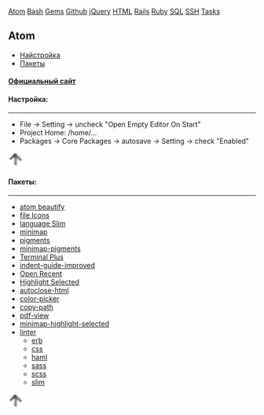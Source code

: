 [Atom](/atom.md) [Bash](bash.md) [Gems](/gems.md) [Github](/github.md) [jQuery](/jquery.md) [HTML](html.md) [Rails](rails.md) [Ruby](ruby.md) [SQL](sql.md) [SSH](ssh.md) [Tasks](tasks.md)

## Atom


* [Найcтройка](#настройка)
* [Пакеты](#пакеты)

#### [Официальный сайт](https://atom.io/)

#### Настройка:

---

* File -> Setting -> uncheck "Open Empty Editor On Start"
* Project Home: /home/...
* Packages -> Core Packages -> autosave -> Setting -> check "Enabled"


[![up](/image/up.png)](#atom)

#### Пакеты:

---

* [atom beautify](https://atom.io/packages/atom-beautify)
* [file Icons](https://atom.io/packages/file-icons)
* [language Slim](https://atom.io/packages/language-slim)
* [minimap](https://atom.io/packages/minimap)
* [pigments](https://atom.io/packages/pigments)
* [minimap-pigments](https://atom.io/packages/minimap-pigments)
* [Terminal Plus](https://atom.io/packages/terminal-plus)
* [indent-guide-improved](https://atom.io/packages/indent-guide-improved)
* [Open Recent](https://atom.io/packages/open-recent)
* [Highlight Selected](https://atom.io/packages/highlight-selected)
* [autoclose-html](https://atom.io/packages/autoclose-html)
* [color-picker](https://atom.io/packages/color-picker)
* [copy-path](https://atom.io/packages/copy-path)
* [pdf-view](https://atom.io/packages/pdf-view)
* [minimap-highlight-selected](https://atom.io/packages/minimap-highlight-selected)
* [linter](https://atom.io/packages/linter)
  * [erb](https://atom.io/packages/linter-erb)
  * [css](https://atom.io/packages/linter-csslint)
  * [haml](https://atom.io/packages/linter-haml)
  * [sass](https://atom.io/packages/linter-sass-lint)
  * [scss](https://atom.io/packages/linter-scss-lint)
  * [slim](https://atom.io/packages/linter-slim)

[![up](/image/up.png)](#atom)
